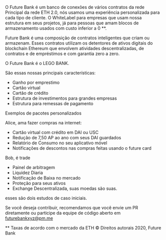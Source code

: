 O Future Bank é um banco de conexões de vários contratos da rede Principal da rede ETH 2.0, nós usamos uma experiência personalizada para cada tipo de cliente. O WhiteLabel para empresas que usam nossa estrutura em seus projetos, já para pessoas que amam blocos de armazenamento usados ​​com custo inferior a 0 **.

Future Bank é uma composição de contratos inteligentes que criam ou armazenam. Esses contratos utilizam os detentores de ativos digitais do blockchain Ethereum que envolvem atividades descentralizadas, de contratos e de empréstimos e com garantia zero a zero.

O Future Bank é o LEGO BANK.

São essas nossas principais características:
* Ganho por emprestimo
* Cartão virtual
* Cartão de crédito
* Estrutura de investimentos para grandes empresas
* Estrutura para remessas de pagamento

Exemplos de pacotes personalizados

Alice, ama fazer compras na internet:
* Cartão virtual com crédito em DAI ou USC
* Redução de 7,50 AP ao ano com seus DAI guardados
* Relatório de Consumo no seu aplicativo móvel
* Notificações de descontos nas compras feitas usando o future card

Bob, é trade
* Painel de arbitragem
* Liquidez Diaria
* Notificação de Baixa no mercado
* Proteção para seus ativos
* Exchange Descentralizada, suas moedas são suas.

esses são dois estudos de caso iniciais.


Se você deseja contribuir, recomendamos que você envie um PR diretamente ou participe da equipe de código aberto em futurebankxyz@pm.me

** Taxas de acordo com o mercado da ETH
© Direitos autorais 2020, Future Bank
